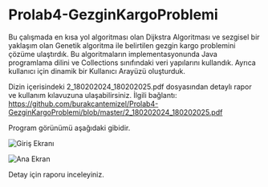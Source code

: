 # Prolab4-GezginKargoProblemi
Bu çalışmada en kısa yol algoritması olan Dijkstra Algoritması ve sezgisel bir yaklaşım olan Genetik algoritma ile belirtilen gezgin kargo problemini çözüme ulaştırdık. Bu algoritmaların implementasyonunda Java programlama dilini ve  Collections sınıfındaki veri yapılarını kullandık. Ayrıca  kullanıcı için dinamik bir Kullanıcı Arayüzü oluşturduk.



Dizin içerisindeki 2_180202024_180202025.pdf dosyasından detaylı rapor ve kullanım kılavuzuna ulaşabilirsiniz.
İlgili bağlantı: https://github.com/burakcantemizel/Prolab4-GezginKargoProblemi/blob/master/2_180202024_180202025.pdf


Program görünümü aşağıdaki gibidir.

![Giriş Ekranı](http://burakcantemizel.com/resimler/gifler/kargoGiris.gif)


![Ana Ekran](http://burakcantemizel.com/resimler/gifler/kargoAna.gif)


Detay için raporu inceleyiniz.
